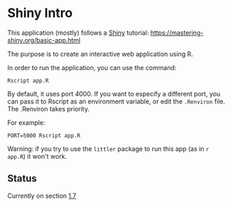 # Shiny Intro

This application (mostly) follows a [Shiny](https://shiny.rstudio.com/)
tutorial: https://mastering-shiny.org/basic-app.html

The purpose is to create an interactive web application using R.

In order to run the application, you can use the command:
```{sh}
Rscript app.R
```
By default, it uses port 4000. If you want to especify a different port, you can pass it to Rscript
as an environment variable, or edit the `.Renviron` file. The .Renviron takes priority.

For example:
```{sh}
PORT=5000 Rscript app.R
```
Warning: if you try to use the `littler` package to run this app (as in `r app.R`) it won't work.

## Status

Currently on section [1.7](https://mastering-shiny.org/basic-app.html#summary)
